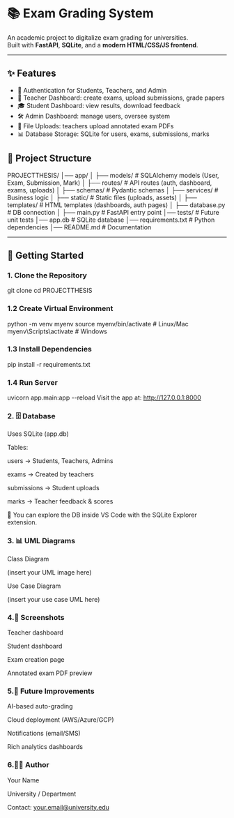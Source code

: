 # 📚 Exam Grading System

An academic project to digitalize exam grading for universities.  
Built with **FastAPI**, **SQLite**, and a **modern HTML/CSS/JS frontend**.

---

## ✨ Features
- 🔐 Authentication for Students, Teachers, and Admin
- 📝 Teacher Dashboard: create exams, upload submissions, grade papers
- 🎓 Student Dashboard: view results, download feedback
- 🛠️ Admin Dashboard: manage users, oversee system
- 📂 File Uploads: teachers upload annotated exam PDFs
- 📊 Database Storage: SQLite for users, exams, submissions, marks

## 📂 Project Structure
PROJECTTHESIS/
│── app/
│ ├── models/ # SQLAlchemy models (User, Exam, Submission, Mark)
│ ├── routes/ # API routes (auth, dashboard, exams, uploads)
│ ├── schemas/ # Pydantic schemas
│ ├── services/ # Business logic
│ ├── static/ # Static files (uploads, assets)
│ ├── templates/ # HTML templates (dashboards, auth pages)
│ ├── database.py # DB connection
│ ├── main.py # FastAPI entry point
│── tests/ # Future unit tests
│── app.db # SQLite database
│── requirements.txt # Python dependencies
│── README.md # Documentation


---

## 🚀 Getting Started

### 1. Clone the Repository

git clone <your-repo-link>
cd PROJECTTHESIS

### 1.2  Create Virtual Environment

python -m venv myenv
source myenv/bin/activate   # Linux/Mac
myenv\Scripts\activate      # Windows 

### 1.3 Install Dependencies

pip install -r requirements.txt


### 1.4 Run Server

uvicorn app.main:app --reload
Visit the app at: http://127.0.0.1:8000



### 2. 🗄️ Database
Uses SQLite (app.db)

Tables:

users → Students, Teachers, Admins

exams → Created by teachers

submissions → Student uploads

marks → Teacher feedback & scores

📌 You can explore the DB inside VS Code with the SQLite Explorer extension.


### 3. 📊 UML Diagrams
Class Diagram

(insert your UML image here)

Use Case Diagram

(insert your use case UML here)




### 4.📸 Screenshots

Teacher dashboard

Student dashboard

Exam creation page

Annotated exam PDF preview


### 5.🔮 Future Improvements

AI-based auto-grading

Cloud deployment (AWS/Azure/GCP)

Notifications (email/SMS)

Rich analytics dashboards


### 6.👨‍💻 Author
Your Name

University / Department

Contact: your.email@university.edu





